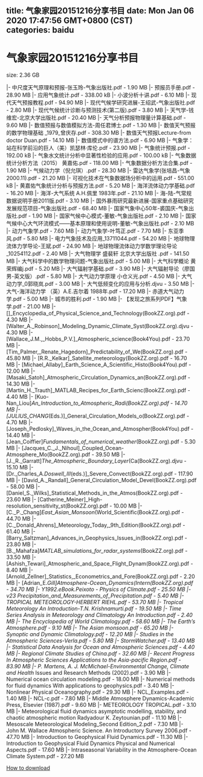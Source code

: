 
title: 气象家园20151216分享书目
date: Mon Jan 06 2020 17:47:56 GMT+0800 (CST)    
categories: baidu
---

# 气象家园20151216分享书目
size: 2.36 GB
 
 
|- 中尺度天气原理和预报-张玉玲-气象出版社.pdf - 1.90 MB
|- 预报员手册.pdf - 28.90 MB
|- 应用气象统计.pdf - 338.00 kB
|- 小波分析十讲.pdf - 6.10 MB
|- 现代天气预报教程.pdf - 94.90 MB
|- 现代气候学研究进展-王绍武-气象出版社.pdf - 2.80 MB
|- 现代气候统计诊断与预测技术(第二版).pdf - 3.80 MB
|- 天气学-钱维宏-北京大学出版社.pdf - 20.40 MB
|- 天气分析预报物理量计算基础.pdf - 9.60 MB
|- 数值预报与数值模拟方法-周任君博士.pdf - 1.30 MB
|- 数值天气预报的数学物理基础 _1979_曾庆存.pdf - 308.30 MB
|- 数值天气预报Lecture-from doctor Duan.pdf - 14.10 MB
|- 数值模式中的谱方法.pdf - 6.90 MB
|- 气象学：站在科学前沿的巨人（美）凯瑟林·库伦.pdf - 23.90 MB
|- 气象统计预报.pdf - 192.00 kB
|- 气象水文统计分析中显著性检验的应用.pdf - 100.00 kB
|- 气象数据统计分析方法（2015） 黄嘉佑.pdf - 118.00 MB
|- 气象数据分析方法合集.pdf - 1.90 MB
|- 气候动力学（倪允琪）.pdf - 28.30 MB
|- 雷达气象学(张培昌-气象2000.11).pdf - 21.20 MB
|- 可视化技术在气象数据场分析中的运用.pdf - 551.00 kB
|- 黄嘉佑气象统计分析与预报方法.pdf - 5.20 MB
|- 海洋流体动力学基础.pdf - 16.20 MB
|- 海洋-大气系统 A.H.佩里 1983年.pdf - 21.10 MB
|- 海-陆-气常规数据说明手册2011版.pdf - 3.10 MB
|- 国外暴雨研究最新进展-国家重点基础研究发展规范项目-气象出版社.pdf - 68.40 MB
|- 国家气象中心50年-裘国庆-气象出版社.pdf - 1.90 MB
|- 国家气候中心模式-董敏-气象出版社.pdf - 2.10 MB
|- 国家气候中心大气环流模式——基本原理和使用说明-董敏-气象出版社.pdf - 2.10 MB
|- 动力气象学.pdf - 7.60 MB
|- 动力气象学-叶笃正.pdf - 7.70 MB
|- 东亚季风.pdf - 5.80 MB
|- 电力气象技术及应用_13711044.pdf - 54.20 MB
|- 地球物理流体力学导论-王斌.pdf - 24.90 MB
|- 地球物理流体动力学数学理论导论_10254112.pdf - 2.40 MB
|- 大气物理学 盛裴轩 北京大学出版社 .pdf - 141.50 MB
|- 大气科学中的数学物理问题-气象出版社.pdf - 5.00 MB
|- 大气科学概论 黄荣辉编j.pdf - 5.20 MB
|- 大气辐射学基础.pdf - 3.90 MB
|- 大气辐射导论（廖国男-英文版）.pdf - 5.80 MB
|- 大气动力学原理 小仓义光.pdf - 4.50 MB
|- 大气动力学_0郭晓岚.pdf - 3.00 MB
|- 大气低频变化的应用与分析.djvu - 3.50 MB
|- 大气-海洋动力学 （英）A.E.吉尔着 1988年.pdf - 17.20 MB
|- 赤道大气动力学.pdf - 5.00 MB
|- 城市的胜利.pdf - 1.90 MB
|- 【发现之旅系列PDF】气象学.pdf - 21.00 MB
|- []_Encyclopedia_of_Physical_Science_and_Technology(BookZZ.org).pdf - 4.30 MB
|- [Walter_A._Robinson]_Modeling_Dynamic_Climate_Syst(BookZZ.org).djvu - 4.30 MB
|- [Wallace_J.M.,_Hobbs_P.V.]_Atmospheric_science(Book4You).pdf - 23.70 MB
|- [Tim_Palmer,_Renate_Hagedorn]_Predictability_of_We(BookZZ.org).pdf - 45.80 MB
|- [R.R._Kelkar]_Satellite_meteorology(BookZZ.org).pdf - 16.70 MB
|- [Michael_Allaby]_Earth_Science_A_Scientific_Histo(Book4You).pdf - 12.00 MB
|- [Masaki_Satoh]_Atmospheric_Circulation_Dynamics_an(BookZZ.org).pdf - 14.30 MB
|- [Martin_H._Trauth]_MATLAB_Recipes_for_Earth_Scienc(BookZZ.org).pdf - 4.40 MB
|- [Kuo-Nan_Liou]_An_Introduction_to_Atmospheric_Radi(BookZZ.org).pdf - 14.70 MB
|- [JULIUS_CHANG_(Eds.)]_General_Circulation_Models_o(BookZZ.org).pdf - 4.70 MB
|- [Joseph_Pedlosky]_Waves_in_the_Ocean_and_Atmospher(Book4You).pdf - 14.40 MB
|- [Jean_Coiffier]_Fundamentals_of_numerical_weather_(BookZZ.org).pdf - 5.30 MB
|- [Jacques_C._J._Nihoul]_Coupled_Ocean-Atmosphere_Mo(BookZZ.org).pdf - 39.50 MB
|- [J._R._Garratt]_The_Atmospheric_Boundary_Layer_(Ca(BookZZ.org).djvu - 15.10 MB
|- [Dr._Charles_A._Doswell_III_(eds.)]_Severe_Convect(BookZZ.org).pdf - 117.90 MB
|- [David_A._Randall]_General_Circulation_Model_Devel(BookZZ.org).pdf - 58.00 MB
|- [Daniel_S._Wilks]_Statistical_Methods_in_the_Atmos(BookZZ.org).pdf - 23.60 MB
|- [Catherine_Meiner]_High-resolution_sensitivity_st(BookZZ.org).pdf - 10.00 MB
|- [C._P._Chang]_East_Asian_Monsoon_(World_Scientific(BookZZ.org).pdf - 44.70 MB
|- [C._Donald_Ahrens]_Meteorology_Today,_9th_Edition(BookZZ.org).pdf - 61.40 MB
|- [Barry_Saltzman]_Advances_in_Geophysics_Issues_in(BookZZ.org).pdf - 23.80 MB
|- [B._Mahafza]_MATLAB_simulations_for_radar_systems_(BookZZ.org).pdf - 33.50 MB
|- [Ashish_Tewari]_Atmospheric_and_Space_Flight_Dynam(BookZZ.org).pdf - 8.40 MB
|- [Arnold_Zellner]_Statistics,_Econometrics_and_Fore(BookZZ.org).pdf - 2.20 MB
|- [Adrian_E._Gill]_Atmosphere-Ocean_Dynamics_(Intern(BookZZ.org).pdf - 34.70 MB
|- Y1992.eBook.Peixoto - Physics of Climate.pdf - 25.50 MB
|- v23 Precipitation_and_Measurements_of_Precipitation.pdf - 5.40 MB
|- TROPICAL METEOROLOGY-HERBERT RIEHL.pdf - 53.70 MB
|- Tropical Meteorology  An Introduction-T.N. Krishnamurti.pdf - 19.50 MB
|- Time Series Analysis in Meteorology and Climatology An Introduction.pdf - 2.40 MB
|- The Encyclopedia of World Climatology.pdf - 58.60 MB
|- The Earth’s Atmosphere.pdf - 9.10 MB
|- The Asian monsoon.pdf - 65.20 MB
|- Synoptic and Dynamic Climatology.pdf - 12.20 MB
|- Studies in the Atmospheric Sciences-Verla.pdf - 5.80 MB
|- StormWatcher.pdf - 13.40 MB
|- Statistical Data Analysis for Ocean and Atmospheric Sciences.pdf - 4.40 MB
|- Regional Climate Studies of China.pdf - 32.60 MB
|- Recent Progress In Atmospheric Sciences Applications to the Asia-pacific Region.pdf - 83.90 MB
|- P. Martens, A. J. McMichael-Environmental Change, Climate and Health_ Issues and Research Methods (2002).pdf - 3.90 MB
|- Numerical ocean circulation modeling.pdf - 18.00 MB
|- Numerical methods for fluid dynamics With applications to geophysics.pdf - 3.40 MB
|- Nonlinear Physical Oceanography.pdf - 29.30 MB
|- NCL_Examples.pdf - 1.40 MB
|- NCL-c.pdf - 7.80 MB
|- Middle Atmosphere Dynamics-Academic Press,  Elsevier (1987).pdf - 9.60 MB
|- METEOROLOGY TROPICAL.pdf - 3.10 MB
|- Meteorological fluid dynamics asymptotic modelling, stability, and chaotic atmospheric motion Radyadour K. Zeytounian.pdf - 11.10 MB
|- Mesoscale Meteorological Modeling_Second Edition_2.pdf - 7.30 MB
|- John M. Wallace  Atmospheric Science. An Introductory Survey  2006.pdf - 47.70 MB
|- Introduction to Geophysical Fluid Dynamics.pdf - 11.30 MB
|- Introduction to Geophysical Fluid Dynamics Physical and Numerical Aspects.pdf - 17.60 MB
|- Intraseasonal Variability in the Atmosphere-Ocean Climate System.pdf - 27.20 MB

[How to download](https://bpcam.bemobtrk.com/go/2ceec3aa-1ca2-46d6-b9ff-aaa5c184517c?jno=1572)